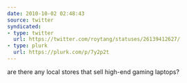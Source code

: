 ```yaml
---
date: 2010-10-02 02:48:43
source: twitter
syndicated:
- type: twitter
  url: https://twitter.com/roytang/statuses/26139412627/
- type: plurk
  url: https://plurk.com/p/7y2p2t
---
```


are there any local stores that sell high-end gaming laptops?